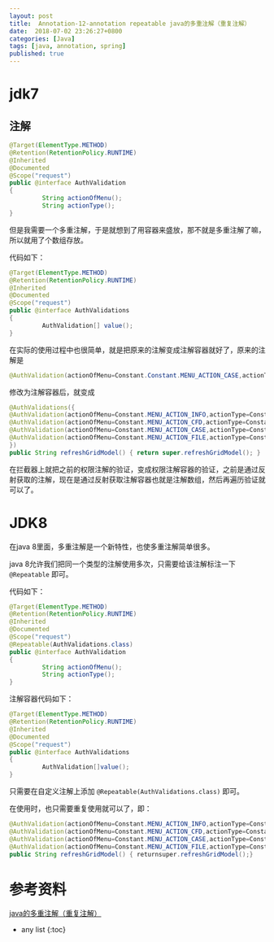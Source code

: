 ```yaml
---
layout: post
title:  Annotation-12-annotation repeatable java的多重注解（重复注解）
date:  2018-07-02 23:26:27+0800
categories: [Java]
tags: [java, annotation, spring]
published: true
---
```


# jdk7

## 注解

```java
@Target(ElementType.METHOD)
@Retention(RetentionPolicy.RUNTIME)
@Inherited
@Documented
@Scope("request")
public @interface AuthValidation
{
         String actionOfMenu();
         String actionType();
}
```

但是我需要一个多重注解，于是就想到了用容器来盛放，那不就是多重注解了嘛，所以就用了个数组存放。

代码如下：

```java
@Target(ElementType.METHOD)
@Retention(RetentionPolicy.RUNTIME)
@Inherited
@Documented
@Scope("request")
public @interface AuthValidations
{
         AuthValidation[] value();
}
```

在实际的使用过程中也很简单，就是把原来的注解变成注解容器就好了，原来的注解是

```java
@AuthValidation(actionOfMenu=Constant.Constant.MENU_ACTION_CASE,actionType="Constant.ACTION_TYPE_SEARCH")
```

修改为注解容器后，就变成

```java
@AuthValidations({
@AuthValidation(actionOfMenu=Constant.MENU_ACTION_INFO,actionType=Constant.ACTION_TYPE_SEARCH),
@AuthValidation(actionOfMenu=Constant.MENU_ACTION_CFD,actionType=Constant.ACTION_TYPE_SEARCH),
@AuthValidation(actionOfMenu=Constant.MENU_ACTION_CASE,actionType=Constant.ACTION_TYPE_SEARCH),
@AuthValidation(actionOfMenu=Constant.MENU_ACTION_FILE,actionType=Constant.ACTION_TYPE_SEARCH)
})
public String refreshGridModel() { return super.refreshGridModel(); }
```

在拦截器上就把之前的权限注解的验证，变成权限注解容器的验证，之前是通过反射获取的注解，现在是通过反射获取注解容器也就是注解数组，然后再遍历验证就可以了。

# JDK8

在java 8里面，多重注解是一个新特性，也使多重注解简单很多。

java 8允许我们把同一个类型的注解使用多次，只需要给该注解标注一下 `@Repeatable` 即可。

代码如下：

```java
@Target(ElementType.METHOD)
@Retention(RetentionPolicy.RUNTIME)
@Inherited
@Documented
@Scope("request")
@Repeatable(AuthValidations.class)
public @interface AuthValidation
{
         String actionOfMenu();
         String actionType();
}
```

注解容器代码如下：

```java
@Target(ElementType.METHOD)
@Retention(RetentionPolicy.RUNTIME)
@Inherited
@Documented
@Scope("request")
public @interface AuthValidations
{
         AuthValidation[]value();
}
```


只需要在自定义注解上添加 `@Repeatable(AuthValidations.class)` 即可。

在使用时，也只需要重复使用就可以了，即：

```java
@AuthValidation(actionOfMenu=Constant.MENU_ACTION_INFO,actionType=Constant.ACTION_TYPE_SEARCH)
@AuthValidation(actionOfMenu=Constant.MENU_ACTION_CFD,actionType=Constant.ACTION_TYPE_SEARCH)
@AuthValidation(actionOfMenu=Constant.MENU_ACTION_CASE,actionType=Constant.ACTION_TYPE_SEARCH)
@AuthValidation(actionOfMenu=Constant.MENU_ACTION_FILE,actionType=Constant.ACTION_TYPE_SEARCH)
public String refreshGridModel() { returnsuper.refreshGridModel();}
```

# 参考资料

[java的多重注解（重复注解）](https://blog.csdn.net/wal1314520/article/details/80269389)

* any list
{:toc}